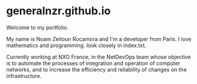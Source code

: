 # generalnzr.github.io
Welcome to my portfolio.

My name is Noam Zeitoun Rocamora and I'm a developer from Paris. I love mathematics and programming. look closely in index.txt.

Currently working at NXO France, in the NetDevOps team whose objective is to automate the processes of integration and operation of computer networks, and to increase the efficiency and reliability of changes on the infrastructure.
